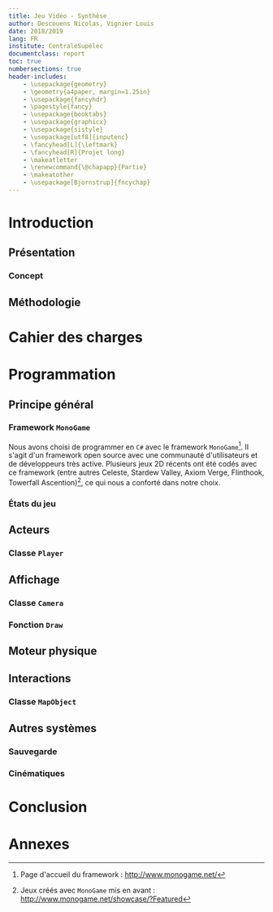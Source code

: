 ```yaml
---
title: Jeu Vidéo - Synthèse
author: Descouens Nicolas, Vignier Louis
date: 2018/2019
lang: FR
institute: CentraleSupélec
documentclass: report
toc: true
numbersections: true
header-includes:
    - \usepackage{geometry}
    - \geometry{a4paper, margin=1.25in}
    - \usepackage{fancyhdr}
    - \pagestyle{fancy}
    - \usepackage{booktabs}
    - \usepackage{graphicx}
    - \usepackage{sistyle}
    - \usepackage[utf8]{inputenc}
    - \fancyhead[L]{\leftmark}
    - \fancyhead[R]{Projet long}
    - \makeatletter
    - \renewcommand{\@chapapp}{Partie}
    - \makeatother
    - \usepackage[Bjornstrup]{fncychap}
---
```


# Introduction

## Présentation

### Concept

## Méthodologie

# Cahier des charges

# Programmation

## Principe général

### Framework `MonoGame`

Nous avons choisi de programmer en `C#` avec le framework `MonoGame`[^framework]. Il s'agit d'un framework open source avec une communauté d'utilisateurs et de développeurs très active. Plusieurs jeux 2D récents ont été codés avec ce framework (entre autres Celeste, Stardew Valley, Axiom Verge, Flinthook, Towerfall Ascention)[^showcase], ce qui nous a conforté dans notre choix.

[^framework]: Page d'accueil du framework : http://www.monogame.net/
[^showcase]: Jeux créés avec `MonoGame` mis en avant : http://www.monogame.net/showcase/?Featured

### États du jeu

## Acteurs

### Classe `Player`

## Affichage

### Classe `Camera`

### Fonction `Draw`

## Moteur physique

## Interactions

### Classe `MapObject`

## Autres systèmes

### Sauvegarde

### Cinématiques

# Conclusion

# Annexes
